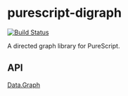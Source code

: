 # purescript-digraph

[![Build Status](https://travis-ci.org/nullobject/purescript-digraph.svg?branch=master)](https://travis-ci.org/nullobject/purescript-digraph)

A directed graph library for PureScript.

## API

[Data.Graph](https://pursuit.purescript.org/packages/purescript-digraph)

